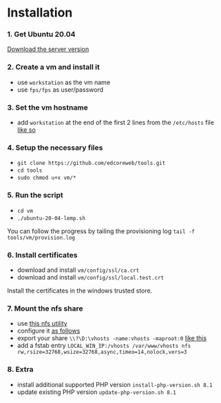 # Installation

### 1. Get Ubuntu 20.04
[Download the server version](https://mirror.efect.ro/ubuntu/releases/focal/ubuntu-20.04.4-live-server-amd64.iso)

### 2. Create a vm and install it

- use `workstation` as the vm name
- use `fps/fps` as user/password

### 3. Set the vm hostname

- add `workstation` at the end of the first 2 lines from the `/etc/hosts` file [like so](https://prnt.sc/m5h9jd)

### 4. Setup the necessary files

- `git clone https://github.com/edcoreweb/tools.git`
- `cd tools`
- `sudo chmod u+x vm/*`

### 5. Run the script

- `cd vm`
- `./ubuntu-20-04-lemp.sh`

You can follow the progress by tailing the provisioning log `tail -f tools/vm/provision.log`

### 6. Install certificates

- download and install `vm/config/ssl/ca.crt`
- download and install `vm/config/ssl/local.test.crt`

Install the certificates in the windows trusted store.

### 7. Mount the nfs share

- use [this nfs utility](https://www.hanewin.net/nfs-e.htm)
- configure it [as follows](http://prntscr.com/mao144) 
- export your share `\\?\D:\vhosts -name:vhosts -maproot:0` [like this](http://prntscr.com/mao22s)
- add a fstab entry `LOCAL_WIN_IP:/vhosts /var/www/vhosts nfs rw,rsize=32768,wsize=32768,async,timeo=14,nolock,vers=3`

### 8. Extra

- install additional supported PHP version `install-php-version.sh 8.1`
- update existing PHP version `update-php-version.sh 8.1`
